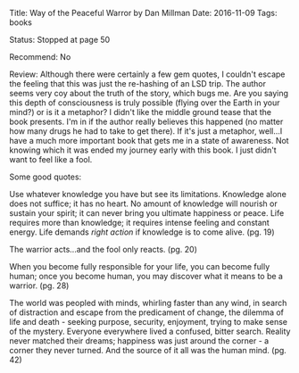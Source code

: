 Title: Way of the Peaceful Warror by Dan Millman
Date: 2016-11-09
Tags: books

Status: Stopped at page 50

Recommend: No

Review: Although there were certainly a few gem quotes, I couldn't escape the feeling that this was just the 
re-hashing of an LSD trip. The author seems very coy about the truth of the story, which bugs me. Are you saying this 
depth of consciousness is truly possible (flying over the Earth in your mind?) or is it a metaphor? I didn't like the 
middle ground tease that the book presents. I'm in if the author really believes this happened (no matter how many 
drugs he had to take to get there). If it's just a metaphor, well...I have a much more important book that gets me in 
a state of awareness. Not knowing which it was ended my journey early with this book. I just didn't want to feel like 
a fool.

Some good quotes:

Use whatever knowledge you have but see its limitations. Knowledge alone does not suffice; it has no heart. No amount 
of knowledge will nourish or sustain your spirit; it can never bring you ultimate happiness or peace. Life requires 
more than knowledge; it requires intense feeling and constant energy. Life demands *right action* if knowledge is to 
come alive. (pg. 19)

The warrior acts...and the fool only reacts. (pg. 20)

When you become fully responsible for your life, you can become fully human; once you become human, you may discover 
what it means to be a warrior. (pg. 28)

The world was peopled with minds, whirling faster than any wind, in search of distraction and escape from the 
predicament of change, the dilemma of life and death - seeking purpose, security, enjoyment, trying to make sense of 
the mystery. Everyone everywhere lived a confused, bitter search. Reality never matched their dreams; happiness was 
just around the corner - a corner they never turned. And the source of it all was the human mind. (pg. 42)
